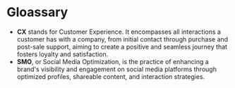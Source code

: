 # Gloassary

* **CX** stands for Customer Experience. It encompasses all interactions a customer has with a company, from initial contact through purchase and post-sale support, aiming to create a positive and seamless journey that fosters loyalty and satisfaction.
* **SMO**, or Social Media Optimization, is the practice of enhancing a brand's visibility and engagement on social media platforms through optimized profiles, shareable content, and interaction strategies.
